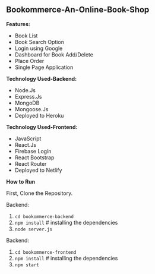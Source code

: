 ## Bookommerce-An-Online-Book-Shop

**Features:**

 - Book List
 - Book Search Option
 - Login using Google 
 - Dashboard for Book Add/Delete
 - Place Order
 - Single Page Application

**Technology Used-Backend:**
 - Node.Js
 - Express.Js
 - MongoDB
 - Mongoose.Js
 - Deployed to Heroku

**Technology Used-Frontend:**
 - JavaScript
 - React.Js
 - Firebase Login
 - React Bootstrap
 - React Router
 - Deployed to Netlify

**How to Run**

First, Clone the Repository.

Backend:
1. `cd bookommerce-backend`
2. `npm install` # installing the dependencies
3. `node server.js`

Backend:
1. `cd bookommerce-frontend`
2. `npm install` # installing the dependencies
3. `npm start`

